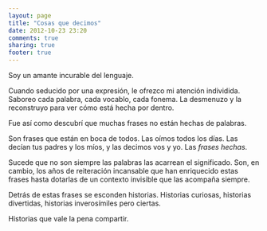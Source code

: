 ```yaml
---
layout: page
title: "Cosas que decimos"
date: 2012-10-23 23:20
comments: true
sharing: true
footer: true
---
```


Soy un amante incurable del lenguaje.

Cuando seducido por una expresión, le ofrezco mi atención individida. Saboreo cada palabra, cada vocablo, cada fonema. La desmenuzo y la reconstruyo para ver cómo está hecha por dentro.

Fue así como descubrí que muchas frases no están hechas de palabras.

Son frases que están en boca de todos. Las oímos todos los días. Las decían tus padres y los míos, y las decimos vos y yo. Las _frases hechas_.

Sucede que no son siempre las palabras las acarrean el significado. Son, en cambio, los años de reiteración incansable que han enriquecido estas frases hasta dotarlas de un contexto invisible que las acompaña siempre.

Detrás de estas frases se esconden historias. Historias curiosas, historias divertidas, historias inverosímiles pero ciertas.

Historias que vale la pena compartir.
